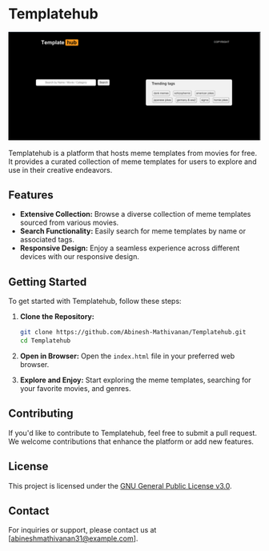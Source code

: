 # Templatehub

![Templatehub Interface](assets/img/interface.png)

Templatehub is a platform that hosts meme templates from movies for free. It provides a curated collection of meme templates for users to explore and use in their creative endeavors.

## Features

- **Extensive Collection:** Browse a diverse collection of meme templates sourced from various movies.
- **Search Functionality:** Easily search for meme templates by name or associated tags.
- **Responsive Design:** Enjoy a seamless experience across different devices with our responsive design.

## Getting Started

To get started with Templatehub, follow these steps:

1. **Clone the Repository:**
   ```bash
   git clone https://github.com/Abinesh-Mathivanan/Templatehub.git
   cd Templatehub
   ```

2. **Open in Browser:**
   Open the `index.html` file in your preferred web browser.

3. **Explore and Enjoy:**
   Start exploring the meme templates, searching for your favorite movies, and genres.

## Contributing

If you'd like to contribute to Templatehub, feel free to submit a pull request. We welcome contributions that enhance the platform or add new features.

## License

This project is licensed under the [GNU General Public License v3.0](LICENSE).

## Contact

For inquiries or support, please contact us at [abineshmathivanan31@example.com].
